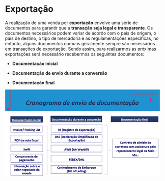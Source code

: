 # Exportação

A realização de uma venda por **exportação** envolve uma série de documentos para garantir que a **transação seja legal e transparente**. 
Os documentos necessários podem variar de acordo com o país de origem, o país de destino, o tipo de mercadoria e as regulamentações específicas, no entanto, alguns documentos comuns geralmente sempre são necessários em transações de exportação. 
Sendo assim, para realizarmos as próximas exportações será necessário recebermos os seguintes documentos:

- **Documentação inicial**

- **Documentação de envio durante a conversão**

- **Documentação final**

![exp1](/assets/images/exportação1.png#center)